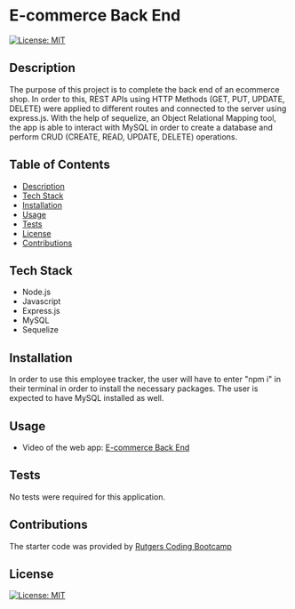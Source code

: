 # E-commerce Back End 
[![License: MIT](https://img.shields.io/badge/License-MIT-blue.svg)](https://opensource.org/licenses/MIT)

## Description

The purpose of this project is to complete the back end of an ecommerce shop. In order to this, REST APIs using HTTP Methods (GET, PUT, UPDATE, DELETE) were applied to different routes and connected to the server using express.js. With the help of sequelize, an Object Relational Mapping tool, the app is able to interact with MySQL in order to create a database and perform CRUD (CREATE, READ, UPDATE, DELETE) operations.  

## Table of Contents
- [Description](#description)
- [Tech Stack](#tech-stack)
- [Installation](#installation)
- [Usage](#usage)
- [Tests](#tests)
- [License](#license)
- [Contributions](#contributions)


## Tech Stack

- Node.js
- Javascript
- Express.js
- MySQL
- Sequelize

## Installation

In order to use this employee tracker, the user will have to enter "npm i" in their terminal in order to install the necessary packages. The user is expected to have MySQL installed as well. 

## Usage
 
- Video of the web app: 
[E-commerce Back End](https://drive.google.com/file/d/110YqM3LJOKHjlqIpcTBnrokkJjpOSPYt/view?usp=share_link)


## Tests

No tests were required for this application.

## Contributions

The starter code was provided by [Rutgers Coding Bootcamp](https://github.com/coding-boot-camp/fantastic-umbrella)

## License
[![License: MIT](https://img.shields.io/badge/License-MIT-blue.svg)](https://opensource.org/licenses/MIT)




